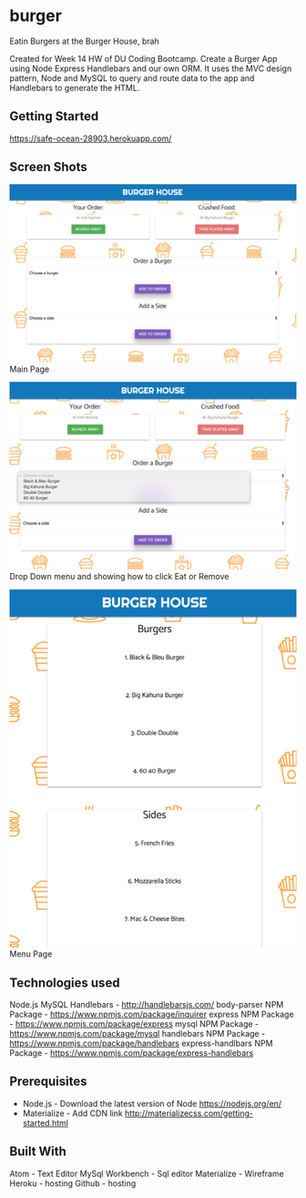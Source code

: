 # burger
Eatin Burgers at the Burger House, brah

Created for Week 14 HW of DU Coding Bootcamp. Create a Burger App using Node Express Handlebars and our own ORM. It uses the MVC design pattern, Node and MySQL to query and route data to the app and Handlebars to generate the HTML.

## Getting Started
https://safe-ocean-28903.herokuapp.com/

## Screen Shots

![Screen shot](public/assets/images/index.png)
Main Page

![Screen shot](public/assets/images/actions.png)
Drop Down menu and showing how to click Eat or Remove

![Screen shot](public/assets/images/menu.png)
Menu Page

## Technologies used
Node.js
MySQL
Handlebars - http://handlebarsjs.com/
body-parser NPM Package - https://www.npmjs.com/package/inquirer
express NPM Package - https://www.npmjs.com/package/express
mysql NPM Package - https://www.npmjs.com/package/mysql
handlebars NPM Package - https://www.npmjs.com/package/handlebars
express-handlbars NPM Package - https://www.npmjs.com/package/express-handlebars

## Prerequisites
- Node.js - Download the latest version of Node https://nodejs.org/en/
- Materialize - Add CDN link http://materializecss.com/getting-started.html

## Built With
Atom - Text Editor
MySql Workbench - Sql editor
Materialize - Wireframe
Heroku - hosting
Github - hosting
